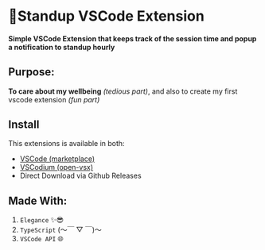 # 🧍Standup VSCode Extension

#### Simple VSCode Extension that keeps track of the session time and popup a notification to standup hourly

## Purpose:

**To care about my wellbeing** _(tedious part)_, and also to create my first vscode extension _(fun part)_

## Install

This extensions is available in both:

- [VSCode (marketplace)](https://marketplace.visualstudio.com/items?itemName=Ilingu.standup-extension)
- [VSCodium (open-vsx)](https://open-vsx.org/extension/ilingu/standup-extension)
- Direct Download via Github Releases

## Made With:

1. `Elegance` ✨😎
2. `TypeScript` (～￣ ▽ ￣)～
3. `VSCode API` 🌐
